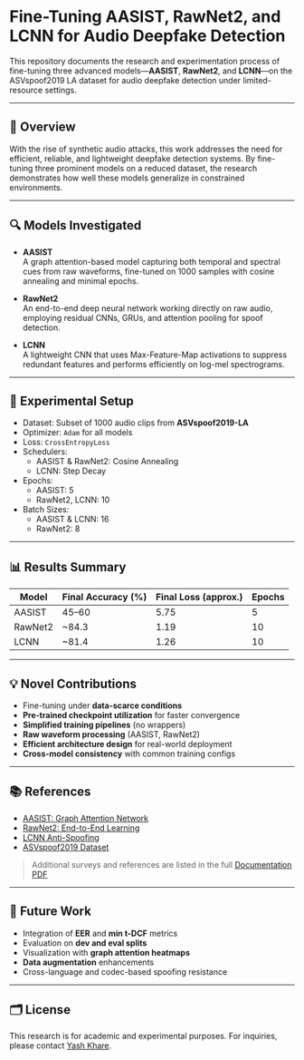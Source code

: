 # Fine-Tuning AASIST, RawNet2, and LCNN for Audio Deepfake Detection

This repository documents the research and experimentation process of fine-tuning three advanced models—**AASIST**, **RawNet2**, and **LCNN**—on the ASVspoof2019 LA dataset for audio deepfake detection under limited-resource settings.

---

## 📌 Overview

With the rise of synthetic audio attacks, this work addresses the need for efficient, reliable, and lightweight deepfake detection systems. By fine-tuning three prominent models on a reduced dataset, the research demonstrates how well these models generalize in constrained environments.

---

## 🔍 Models Investigated

- **AASIST**  
  A graph attention-based model capturing both temporal and spectral cues from raw waveforms, fine-tuned on 1000 samples with cosine annealing and minimal epochs.

- **RawNet2**  
  An end-to-end deep neural network working directly on raw audio, employing residual CNNs, GRUs, and attention pooling for spoof detection.

- **LCNN**  
  A lightweight CNN that uses Max-Feature-Map activations to suppress redundant features and performs efficiently on log-mel spectrograms.

---

## 🧪 Experimental Setup

- Dataset: Subset of 1000 audio clips from **ASVspoof2019-LA**
- Optimizer: `Adam` for all models
- Loss: `CrossEntropyLoss`
- Schedulers:
  - AASIST & RawNet2: Cosine Annealing
  - LCNN: Step Decay
- Epochs:
  - AASIST: 5
  - RawNet2, LCNN: 10
- Batch Sizes:
  - AASIST & LCNN: 16
  - RawNet2: 8

---

## 📊 Results Summary

| Model     | Final Accuracy (%) | Final Loss (approx.) | Epochs |
|-----------|--------------------|-----------------------|--------|
| AASIST    | 45–60              | 5.75                  | 5      |
| RawNet2   | ~84.3              | 1.19                  | 10     |
| LCNN      | ~81.4              | 1.26                  | 10     |

---

## 💡 Novel Contributions

- Fine-tuning under **data-scarce conditions**
- **Pre-trained checkpoint utilization** for faster convergence
- **Simplified training pipelines** (no wrappers)
- **Raw waveform processing** (AASIST, RawNet2)
- **Efficient architecture design** for real-world deployment
- **Cross-model consistency** with common training configs

---

## 📚 References

- [AASIST: Graph Attention Network](https://arxiv.org/abs/2110.01200)
- [RawNet2: End-to-End Learning](https://arxiv.org/abs/2011.01108)
- [LCNN Anti-Spoofing](https://link.springer.com/article/10.1007/s42979-024-02774-9)
- [ASVspoof2019 Dataset](https://datashare.ed.ac.uk/handle/10283/3336)

> Additional surveys and references are listed in the full [Documentation PDF](./DEEPFAKE_Documentation.pdf)

---

## 🔭 Future Work

- Integration of **EER** and **min t-DCF** metrics
- Evaluation on **dev and eval splits**
- Visualization with **graph attention heatmaps**
- **Data augmentation** enhancements
- Cross-language and codec-based spoofing resistance

---

## 🗂️ License

This research is for academic and experimental purposes. For inquiries, please contact [Yash Khare](mailto:yashco.ltd@gmail.com).
